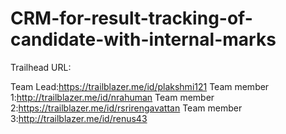 # CRM-for-result-tracking-of-candidate-with-internal-marks

Trailhead URL:

Team Lead:https://trailblazer.me/id/plakshmi121
Team member 1:http://trailblazer.me/id/nrahuman
Team member 2:https://trailblazer.me/id/rsrirengavattan
Team member 3:http://trailblazer.me/id/renus43
